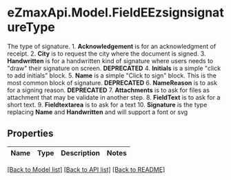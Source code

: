 # eZmaxApi.Model.FieldEEzsignsignatureType
The type of signature.  1. **Acknowledgement** is for an acknowledgment of receipt. 2. **City** is to request the city where the document is signed. 3. **Handwritten** is for a handwritten kind of signature where users needs to \"draw\" their signature on screen. **DEPRECATED** 4. **Initials** is a simple \"click to add initials\" block. 5. **Name** is a simple \"Click to sign\" block. This is the most common block of signature. **DEPRECATED** 6. **NameReason** is to ask for a signing reason. **DEPRECATED** 7. **Attachments** is to ask for files as attachment that may be validate in another step.  8. **FieldText** is to ask for a short text. 9. **Fieldtextarea** is to ask for a text 10. **Signature** is the type replacing **Name** and **Handwritten** and will support a font or svg

## Properties

Name | Type | Description | Notes
------------ | ------------- | ------------- | -------------

[[Back to Model list]](../README.md#documentation-for-models) [[Back to API list]](../README.md#documentation-for-api-endpoints) [[Back to README]](../README.md)

